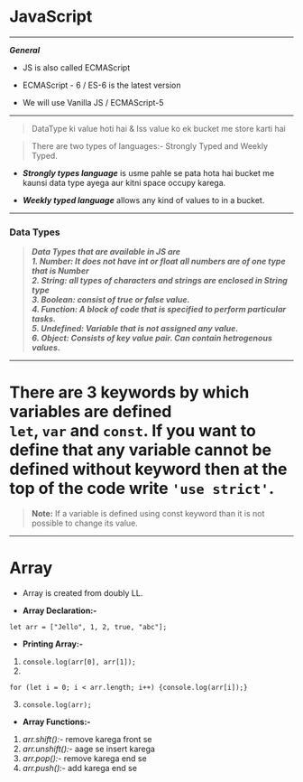 # JavaScript

***
***General***
* JS is also called ECMAScript 

* ECMAScript - 6 / ES-6 is the latest version

* We will use Vanilla JS / ECMAScript-5

***

> DataType ki value hoti hai & Iss value ko ek bucket me store karti hai

> There are two types of languages:- 
Strongly Typed and Weekly Typed.

* ***Strongly types language*** is usme pahle se pata hota hai bucket me kaunsi data type ayega aur kitni space occupy karega.

* ***Weekly typed language*** allows any kind of values to in a bucket.

***

<h3>Data Types</h3>

> ***Data Types that are available in JS are <br> 1. Number: It does not have int or float all numbers are of one type that is Number <br> 2. String: all types of characters and strings are enclosed in String type <br> 3. Boolean: consist of true or false value. <br> 4. Function: A block of code that is specified to perform particular tasks. <br> 5. Undefined: Variable that is not assigned any value. <br> 6. Object: Consists of key value pair. Can contain hetrogenous values.***

***
# There are 3 keywords by which variables are defined <br> ```let```, ```var``` and ```const```. If you want to define that any variable cannot be defined without keyword then at the top of the code write ```'use strict'```.

> **Note:** If a variable is defined using const keyword than it is not possible to change its value.

***

# Array

* Array is created from doubly LL.

* **Array Declaration:-**

```let arr = ["Jello", 1, 2, true, "abc"];```

* **Printing Array:-**

1. ```console.log(arr[0], arr[1]);```
2. 
```for (let i = 0; i < arr.length; i++) {console.log(arr[i]);}```

3. ```console.log(arr);```

* **Array Functions:-** 

1. *arr.shift():-* remove karega front se
2. *arr.unshift():-* aage se insert karega
3. *arr.pop():-* remove karega end se
4. *arr.push():-* add karega end se